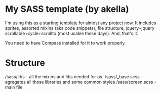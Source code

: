 My SASS template (by akella)
=============

I'm using this as a starting template for almost any project now.
It includes sprites, assorted mixins (aka code snippets), file structure, jquery+jquery scrollable+cycle+scrollto (most usable these days). 
And, that's it.

You need to have Compass installed for it to work properly.

Structure
=============
/sass/libs - all the mixins and libs needed for us.
/sass/_base.scss - agregates all those libraries and some common styles
/sass/screen.scss - main file

